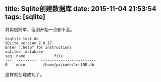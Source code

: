 title: Sqlite创建数据库
date: 2015-11-04 21:53:54
tags: [sqlite]
---
其实很简单，但刚开始一点都不会。
```shell
$sqlite test.db
SQLite version 2.8.17
Enter ".help" for instructions
sqlite> .database
seq  name             file                                                      
---  ---------  -------------------------
0    main        /home/pi/code/testDB.db
```
这样就创建成功了。